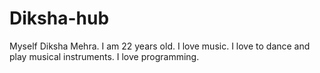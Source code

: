 # Diksha-hub
 Myself Diksha Mehra. I am 22 years old. I love music. I love to dance and play musical instruments. I love programming. 
